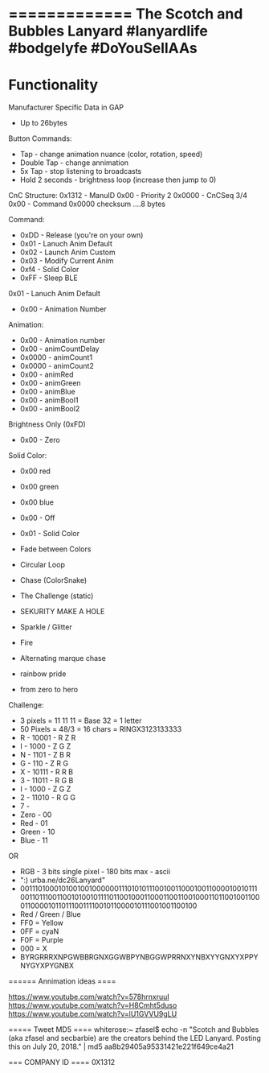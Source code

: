 =============
The Scotch and Bubbles Lanyard
#lanyardlife #bodgelyfe #DoYouSellAAs
=============

Functionality
=============

Manufacturer Specific Data in GAP
 - Up to 26bytes

Button Commands:
 - Tap - change animation nuance (color, rotation, speed)
 - Double Tap - change annimation
 - 5x Tap - stop listening to broadcasts
 - Hold 2 seconds - brightness loop (increase then jump to 0)

CnC Structure:
  0x1312 - ManuID
  0x00 - Priority 2
  0x0000 - CnCSeq 3/4
  0x00 - Command
  0x0000 checksum
  ....8 bytes

Command:
 * 0xDD - Release (you're on your own)
 * 0x01 - Lanuch Anim Default
 * 0x02 - Launch Anim Custom
 * 0x03 - Modify Current Anim
 * 0xf4 - Solid Color
 * 0xFF - Sleep BLE

0x01 - Lanuch Anim Default
 * 0x00 - Animation Number

Animation:
 * 0x00 - Animation number
 * 0x00 - animCountDelay
 * 0x0000 - animCount1
 * 0x0000 - animCount2
 * 0x00 - animRed
 * 0x00 - animGreen
 * 0x00 - animBlue
 * 0x00 - animBool1
 * 0x00 - animBool2

Brightness Only (0xFD)
 - 0x00 - Zero

Solid Color:
 * 0x00 red
 * 0x00 green
 * 0x00 blue

 * 0x00 - Off
 * 0x01 - Solid Color
 * Fade between Colors
 * Circular Loop
 * Chase (ColorSnake)
 * The Challenge (static)
 * SEKURITY MAKE A HOLE
 * Sparkle / Glitter
 * Fire
 * Alternating marque chase
 * rainbow pride
 * from zero to hero

Challenge:
  - 3 pixels = 11 11 11 = Base 32 = 1 letter
  - 50 Pixels = 48/3 = 16 chars = RINGX3123133333
  - R - 10001 - R Z R
  - I - 1000 - Z G Z
  - N - 1101 - Z B R
  - G - 110 - Z R G
  - X - 10111 - R R B
  - 3 - 11011 - R G B
  - I - 1000 - Z G Z
  - 2 - 11010 - R G G
  - 7 -
  - Zero - 00
  - Red - 01
  - Green - 10
  - Blue - 11

OR
  - RGB - 3 bits single pixel - 180 bits max - ascii
  - ":) urba.ne/dc26Lanyard"
  - 00111010001010010010000001110101011100100110001001100001001011100110111001100101001011110110010001100011001100100011011001001100011000010110111001111001011000010111001001100100
  - Red / Green / Blue
  - FF0 = Yellow
  - 0FF = cyaN
  - F0F = Purple
  - 000 = X
  - BYRGRRRXNPGWBBRGNXGGWBPYNBGGWPRRNXYNBXYYGNXYXPPYNYGYXPYGNBX

====== Annimation ideas ====

https://www.youtube.com/watch?v=578hrnxruuI
https://www.youtube.com/watch?v=H8Cmht5duso
https://www.youtube.com/watch?v=lU1GVVU9gLU

===== Tweet MD5 ====
whiterose:~ zfasel$ echo -n "Scotch and Bubbles (aka zfasel and secbarbie) are the creators behind the LED Lanyard. Posting this on July 20, 2018." | md5
aa8b29405a95331421e221f649ce4a21

=== COMPANY ID ====
0X1312

